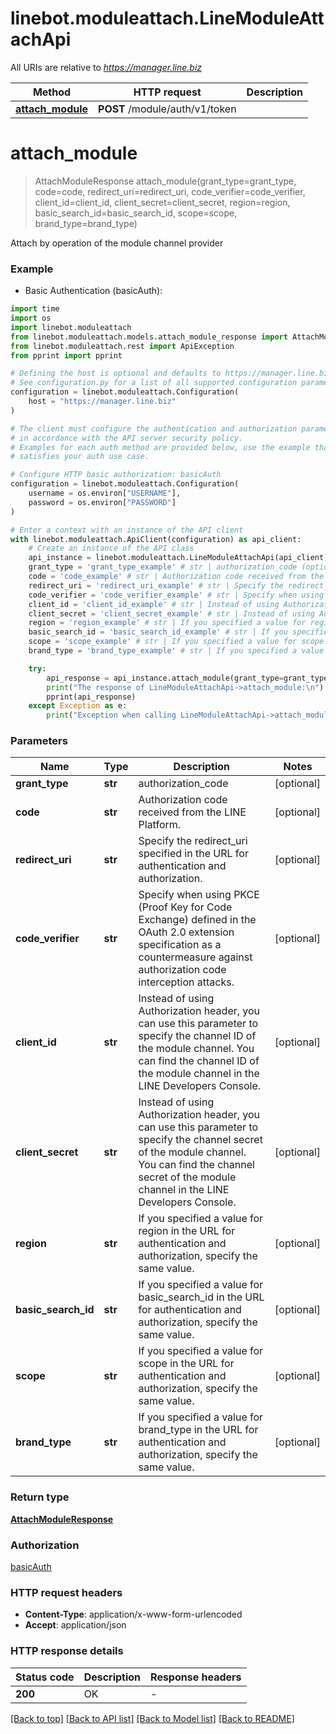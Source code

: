 # linebot.moduleattach.LineModuleAttachApi

All URIs are relative to *https://manager.line.biz*

Method | HTTP request | Description
------------- | ------------- | -------------
[**attach_module**](LineModuleAttachApi.md#attach_module) | **POST** /module/auth/v1/token | 


# **attach_module**
> AttachModuleResponse attach_module(grant_type=grant_type, code=code, redirect_uri=redirect_uri, code_verifier=code_verifier, client_id=client_id, client_secret=client_secret, region=region, basic_search_id=basic_search_id, scope=scope, brand_type=brand_type)



Attach by operation of the module channel provider

### Example

* Basic Authentication (basicAuth):
```python
import time
import os
import linebot.moduleattach
from linebot.moduleattach.models.attach_module_response import AttachModuleResponse
from linebot.moduleattach.rest import ApiException
from pprint import pprint

# Defining the host is optional and defaults to https://manager.line.biz
# See configuration.py for a list of all supported configuration parameters.
configuration = linebot.moduleattach.Configuration(
    host = "https://manager.line.biz"
)

# The client must configure the authentication and authorization parameters
# in accordance with the API server security policy.
# Examples for each auth method are provided below, use the example that
# satisfies your auth use case.

# Configure HTTP basic authorization: basicAuth
configuration = linebot.moduleattach.Configuration(
    username = os.environ["USERNAME"],
    password = os.environ["PASSWORD"]
)

# Enter a context with an instance of the API client
with linebot.moduleattach.ApiClient(configuration) as api_client:
    # Create an instance of the API class
    api_instance = linebot.moduleattach.LineModuleAttachApi(api_client)
    grant_type = 'grant_type_example' # str | authorization_code (optional)
    code = 'code_example' # str | Authorization code received from the LINE Platform. (optional)
    redirect_uri = 'redirect_uri_example' # str | Specify the redirect_uri specified in the URL for authentication and authorization. (optional)
    code_verifier = 'code_verifier_example' # str | Specify when using PKCE (Proof Key for Code Exchange) defined in the OAuth 2.0 extension specification as a countermeasure against authorization code interception attacks. (optional)
    client_id = 'client_id_example' # str | Instead of using Authorization header, you can use this parameter to specify the channel ID of the module channel. You can find the channel ID of the module channel in the LINE Developers Console.  (optional)
    client_secret = 'client_secret_example' # str | Instead of using Authorization header, you can use this parameter to specify the channel secret of the module channel. You can find the channel secret of the module channel in the LINE Developers Console.  (optional)
    region = 'region_example' # str | If you specified a value for region in the URL for authentication and authorization, specify the same value.  (optional)
    basic_search_id = 'basic_search_id_example' # str | If you specified a value for basic_search_id in the URL for authentication and authorization, specify the same value. (optional)
    scope = 'scope_example' # str | If you specified a value for scope in the URL for authentication and authorization, specify the same value. (optional)
    brand_type = 'brand_type_example' # str | If you specified a value for brand_type in the URL for authentication and authorization, specify the same value. (optional)

    try:
        api_response = api_instance.attach_module(grant_type=grant_type, code=code, redirect_uri=redirect_uri, code_verifier=code_verifier, client_id=client_id, client_secret=client_secret, region=region, basic_search_id=basic_search_id, scope=scope, brand_type=brand_type)
        print("The response of LineModuleAttachApi->attach_module:\n")
        pprint(api_response)
    except Exception as e:
        print("Exception when calling LineModuleAttachApi->attach_module: %s\n" % e)
```


### Parameters

Name | Type | Description  | Notes
------------- | ------------- | ------------- | -------------
 **grant_type** | **str**| authorization_code | [optional] 
 **code** | **str**| Authorization code received from the LINE Platform. | [optional] 
 **redirect_uri** | **str**| Specify the redirect_uri specified in the URL for authentication and authorization. | [optional] 
 **code_verifier** | **str**| Specify when using PKCE (Proof Key for Code Exchange) defined in the OAuth 2.0 extension specification as a countermeasure against authorization code interception attacks. | [optional] 
 **client_id** | **str**| Instead of using Authorization header, you can use this parameter to specify the channel ID of the module channel. You can find the channel ID of the module channel in the LINE Developers Console.  | [optional] 
 **client_secret** | **str**| Instead of using Authorization header, you can use this parameter to specify the channel secret of the module channel. You can find the channel secret of the module channel in the LINE Developers Console.  | [optional] 
 **region** | **str**| If you specified a value for region in the URL for authentication and authorization, specify the same value.  | [optional] 
 **basic_search_id** | **str**| If you specified a value for basic_search_id in the URL for authentication and authorization, specify the same value. | [optional] 
 **scope** | **str**| If you specified a value for scope in the URL for authentication and authorization, specify the same value. | [optional] 
 **brand_type** | **str**| If you specified a value for brand_type in the URL for authentication and authorization, specify the same value. | [optional] 

### Return type

[**AttachModuleResponse**](AttachModuleResponse.md)

### Authorization

[basicAuth](../README.md#basicAuth)

### HTTP request headers

 - **Content-Type**: application/x-www-form-urlencoded
 - **Accept**: application/json

### HTTP response details
| Status code | Description | Response headers |
|-------------|-------------|------------------|
**200** | OK |  -  |

[[Back to top]](#) [[Back to API list]](../README.md#documentation-for-api-endpoints) [[Back to Model list]](../README.md#documentation-for-models) [[Back to README]](../README.md)

